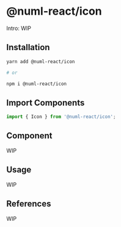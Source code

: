 # @numl-react/icon

Intro: WIP

## Installation

```sh
yarn add @numl-react/icon

# or

npm i @numl-react/icon
```

## Import Components

```jsx
import { Icon } from '@numl-react/icon';
```

## Component

WIP

## Usage

WIP

## References

WIP
